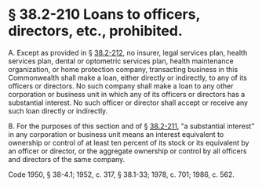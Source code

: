 # § 38.2-210 Loans to officers, directors, etc., prohibited.

<p>A. Except as provided in § <a href='http://law.lis.virginia.gov/vacode/38.2-212/'>38.2-212</a>, no insurer, legal services plan, health services plan, dental or optometric services plan, health maintenance organization, or home protection company, transacting business in this Commonwealth shall make a loan, either directly or indirectly, to any of its officers or directors. No such company shall make a loan to any other corporation or business unit in which any of its officers or directors has a substantial interest. No such officer or director shall accept or receive any such loan directly or indirectly.</p><p>B. For the purposes of this section and of § <a href='http://law.lis.virginia.gov/vacode/38.2-211/'>38.2-211</a>, "a substantial interest" in any corporation or business unit means an interest equivalent to ownership or control of at least ten percent of its stock or its equivalent by an officer or director, or the aggregate ownership or control by all officers and directors of the same company.</p><p>Code 1950, § 38-4.1; 1952, c. 317, § 38.1-33; 1978, c. 701; 1986, c. 562.</p>